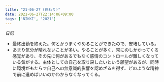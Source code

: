 ```yaml
---
title: "21-06-27 (終わり)"
date: 2021-06-27T22:14:06+09:00
tags: ['NIKKI', '2021']
---
```

*日記*
- 最終出勤を終えた。何とかうまくやめることができたので、安堵している。
- あまり気分が晴れないことが多い。やることが多く、常にのしかかってくる感覚があり、その先に何があるでもなく感情のコントロールが難しくなっている気がする。主体としての自己を取り戻したいという願望があるが、同時に環境がもたらす自己への無意識的影響を認めざるを得ず、どのような精神で前に進めばいいのかわからなくなってくる。

